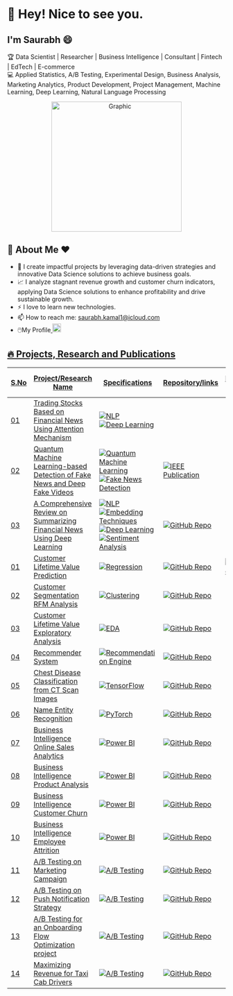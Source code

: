 # 👋 Hey! Nice to see you.

## I'm Saurabh 😄

🏆 Data Scientist | Researcher | Business Intelligence | Consultant | Fintech | EdTech | E-commerce  
💻 Applied Statistics, A/B Testing, Experimental Design, Business Analysis, Marketing Analytics, Product Development, Project Management, Machine Learning, Deep Learning, Natural Language Processing  

<div align="center">
    <img src="https://imarticus.org/blog/wp-content/uploads/2020/09/rt.gif" alt="Graphic" width="300">
</div>

## 👋 About Me ❤️
- 🌱 I create impactful projects by leveraging data-driven strategies and innovative Data Science solutions to achieve business goals.
- 📈 I analyze stagnant revenue growth and customer churn indicators, applying Data Science solutions to enhance profitability and drive sustainable growth.
- ⚡ I love to learn new technologies. 
- 📫 How to reach me: saurabh.kamal1@icloud.com
- 🖱️My Profile<a href="https://www.linkedin.com/in/saurabh-kamal/" target="_blank">
    <img src="https://cdn-icons-png.flaticon.com/512/174/174857.png" alt="LinkedIn" width="20" style="margin-right: 10px;">


## 🔥 Projects, Research and Publications

<table>
  <thead>
    <tr>
      <th>S.No</th>
      <th>Project/Research Name</th>
      <th>Specifications</th>
      <th>Repository/links</th>
      <th>Docker Hub</th>
      <th>End-to-End</th>
    </tr>
  </thead>
  <tbody>
    <tr>
      <td>01</td>
      <td>Trading Stocks Based on Financial News Using Attention Mechanism</td>
      <td>
        <img src="https://img.shields.io/badge/NLP-Natural%20Language%20Processing-blueviolet?style=flat-square" alt="NLP">
        <img src="https://img.shields.io/badge/Deep%20Learning-Attention-red?style=flat-square" alt="Deep Learning">
      </td>
      <td>
        <a href="https://www.mdpi.com/2227-7390/10/12/2001" target="_blank">
          </a>
    </td>
      <td>
        <a href="https://hub.docker.com/your-docker-link" target="_blank">
          </a>
      </td>
      <td>✔️</td>
    </tr>
<tr>
  <td>02</td>
  <td>Quantum Machine Learning-based Detection of Fake News and Deep Fake Videos</td>
  <td>
    <img src="https://img.shields.io/badge/Quantum%20Machine%20Learning-QML-blue?style=flat-square" alt="Quantum Machine Learning">
    <img src="https://img.shields.io/badge/Fake%20News-Detection-orange?style=flat-square" alt="Fake News Detection">
  </td>
  <td>
    <a href="https://cmte.ieee.org/futuredirections/tech-policy-ethics/july-2022/quantum-machine-learning-based-detection-of-fake-news-and-deep-fake-videos/" target="_blank">
      <img src="https://img.shields.io/badge/IEEE-Publication-blue?style=flat-square" alt="IEEE Publication">
    </a>
  </td>
  <td>
    <a href="https://hub.docker.com/your-docker-link" target="_blank">
      </a>
  </td>
  <td>✔️</td>
</tr>
<tr>
  <td>03</td>
  <td>A Comprehensive Review on Summarizing Financial News Using Deep Learning</td>
  <td>
    <img src="https://img.shields.io/badge/NLP-Natural%20Language%20Processing-blueviolet?style=flat-square" alt="NLP">
    <img src="https://img.shields.io/badge/Embedding-Techniques-orange?style=flat-square" alt="Embedding Techniques">
    <img src="https://img.shields.io/badge/Deep%20Learning-RNN%20%26%20LSTM-red?style=flat-square" alt="Deep Learning">
    <img src="https://img.shields.io/badge/Sentiment-Analysis-blue?style=flat-square" alt="Sentiment Analysis">
  </td>
  <td>
    <a href="https://github.com/your-repo-link" target="_blank">
      <img src="https://img.shields.io/badge/GitHub-Repo-blue?logo=github&style=flat-square" alt="GitHub Repo">
    </a>
  </td>
  <td>
    <a href="https://hub.docker.com/your-docker-link" target="_blank">
      </a>
  </td>
  <td>✔️</td>
</tr>
<tr>
  <td>01</td>
  <td>Customer Lifetime Value Prediction</td>
  <td>
    <img src="https://img.shields.io/badge/Regression-Analysis-blue?style=flat-square" alt="Regression">
  </td>
  <td>
    <a href="https://github.com/saurabhkamal/clvproject" target="_blank">
      <img src="https://img.shields.io/badge/GitHub-Repo-blue?logo=github" alt="GitHub Repo">
    </a>
  </td>
  <td>
    <a href="https://hub.docker.com/your-docker-link" target="_blank">
      <img src="https://img.shields.io/badge/Docker-Hub-green?logo=docker" alt="Docker Hub">
    </a>
  </td>
  <td>✔️</td>
</tr>
    <tr>
  <td>02</td>
  <td>Customer Segmentation RFM Analysis</td>
  <td>
    <img src="https://img.shields.io/badge/Clustering-Unsupervised%20Learning-green?style=flat-square" alt="Clustering">
  </td>
  <td>
    <a href="https://github.com/saurabhkamal/Customer-Segmentation-RFM-Analysis-And-KMeans-Clustering" target="_blank">
      <img src="https://img.shields.io/badge/GitHub-Repo-blue?logo=github" alt="GitHub Repo">
    </a>
  </td>
  <td>
    <a href="https://hub.docker.com/your-docker-link" target="_blank"></a>
  </td>
  <td>✔️</td>
</tr>
    <tr>
  <td>03</td>
  <td>Customer Lifetime Value Exploratory Analysis</td>
  <td>
    <img src="https://img.shields.io/badge/EDA-Exploratory%20Data%20Analysis-orange?style=flat-square" alt="EDA">
  </td>
  <td>
    <a href="https://github.com/saurabhkamal/Customer-Lifetime-Value-CLV" target="_blank">
      <img src="https://img.shields.io/badge/GitHub-Repo-blue?logo=github" alt="GitHub Repo">
    </a>
  </td>
  <td>
    <a href="https://hub.docker.com/your-docker-link" target="_blank"></a>
  </td>
  <td>✔️</td>
</tr>
  <tr>
  <td>04</td>
  <td>Recommender System</td>
  <td>
    <img src="https://img.shields.io/badge/Recommendation%20Engine-Machine%20Learning-red?style=flat-square" alt="Recommendation Engine">
  </td>
  <td>
    <a href="https://github.com/saurabhkamal/ML-Based-Book-Recommender-System" target="_blank">
      <img src="https://img.shields.io/badge/GitHub-Repo-blue?logo=github" alt="GitHub Repo">
    </a>
  </td>
  <td>
    <a href="https://hub.docker.com/your-docker-link" target="_blank"></a>
  </td>
  <td>✔️</td>
</tr>    
    <tr>
      <td>05</td>
      <td>Chest Disease Classification from CT Scan Images</td>
      <td><img src="https://img.shields.io/badge/Deep%20Learning%20CNN-TensorFlow-orange?logo=tensorflow" alt="TensorFlow"></td>
      <td><a href="https://github.com/saurabhkamal/Chest-Disease-Classification" target="_blank"><img src="https://img.shields.io/badge/GitHub-Repo-blue?logo=github" alt="GitHub Repo"></a></td>
      <td><a href="https://hub.docker.com/your-docker-link" target="_blank"></a></td>
      <td>✔️</td>
    </tr>
    <tr>
      <td>06</td>
      <td>Name Entity Recognition</td>
      <td><img src="https://img.shields.io/badge/Deep%20Learning%20NLP-PyTorch-red?logo=pytorch" alt="PyTorch"></td>
      <td><a href="https://github.com/saurabhkamal/Name-Entity-Recognition" target="_blank"><img src="https://img.shields.io/badge/GitHub-Repo-blue?logo=github" alt="GitHub Repo"></a></td>
      <td><a href="https://hub.docker.com/your-docker-link" target="_blank"></a></td>
      <td>✔️</td>
    </tr>
 <tr>
  <td>07</td>
  <td>Business Intelligence Online Sales Analytics</td>
  <td><img src="https://img.shields.io/badge/Power%20BI-Business%20Intelligence-yellow?logo=Power-BI&logoColor=white&style=flat-square" alt="Power BI"></td>
  <td><a href="https://github.com/saurabhkamal/PowerBI-Business-Intelligence-Online-Store-Sales-Analytics" target="_blank"><img src="https://img.shields.io/badge/GitHub-Repo-blue?logo=github" alt="GitHub Repo"></a></td>
  <td><a href="https://app.powerbi.com/view?r=your-dashboard-link" target="_blank"></a></td>
  <td>✔️</td>
</tr>
 <tr>
  <td>08</td>
  <td>Business Intelligence Product Analysis</td>
  <td><img src="https://img.shields.io/badge/Power%20BI-Business%20Intelligence-yellow?logo=Power-BI&logoColor=white&style=flat-square" alt="Power BI"></td>
  <td><a href="https://github.com/saurabhkamal/PowerBI-Business-Intelligence-Product-Analysis" target="_blank"><img src="https://img.shields.io/badge/GitHub-Repo-blue?logo=github" alt="GitHub Repo"></a></td>
  <td><a href="https://app.powerbi.com/view?r=your-dashboard-link" target="_blank"></a></td>
  <td>✔️</td>
</tr>
 <tr>
  <td>09</td>
  <td>Business Intelligence Customer Churn</td>
  <td><img src="https://img.shields.io/badge/Power%20BI-Business%20Intelligence-yellow?logo=Power-BI&logoColor=white&style=flat-square" alt="Power BI"></td>
  <td><a href="https://github.com/saurabhkamal/PowerBI-Business-Intelligence-Customer-Churn" target="_blank"><img src="https://img.shields.io/badge/GitHub-Repo-blue?logo=github" alt="GitHub Repo"></a></td>
  <td><a href="https://app.powerbi.com/view?r=your-dashboard-link" target="_blank"></a></td>
  <td>✔️</td>
</tr>
 <tr>
  <td>10</td>
  <td>Business Intelligence Employee Attrition</td>
  <td><img src="https://img.shields.io/badge/Power%20BI-Business%20Intelligence-yellow?logo=Power-BI&logoColor=white&style=flat-square" alt="Power BI"></td>
  <td><a href="https://github.com/saurabhkamal/PowerBI-Business-Intelligence-Employee-Attrition" target="_blank"><img src="https://img.shields.io/badge/GitHub-Repo-blue?logo=github" alt="GitHub Repo"></a></td>
  <td><a href="https://app.powerbi.com/view?r=your-dashboard-link" target="_blank"></a></td>
  <td>✔️</td>
</tr>
    <tr>
      <td>11</td>
      <td>A/B Testing on Marketing Campaign</td>
      <td>
        <img src="https://img.shields.io/badge/A%2FB%20Testing-Statistical%20Testing-blueviolet?style=flat-square" alt="A/B Testing">
      </td>
      <td>
        <a href="https://github.com/saurabhkamal/Statistics-Hypothesis-Testing-Projects/blob/main/A-B%20Testing%20on%20Marketing%20Campaigns/A-B%20Testing%20on%20Marketing%20Campaigns.ipynb" target="_blank">
          <img src="https://img.shields.io/badge/GitHub-Repo-blue?logo=github" alt="GitHub Repo">
        </a>
      </td>
    <td>
        <a href="https://colab.research.google.com/your-notebook-link" target="_blank">
          </a>
      </td>
      <td>✔️</td>
    </tr>
    <tr>
      <td>12</td>
      <td>A/B Testing on Push Notification Strategy</td>
      <td>
        <img src="https://img.shields.io/badge/A%2FB%20Testing-Statistical%20Testing-blueviolet?style=flat-square" alt="A/B Testing">
      </td>
      <td>
        <a href="https://github.com/saurabhkamal/Statistics-Hypothesis-Testing-Projects/blob/main/A-B%20Testing%20on%20Push%20Notification%20Strategy/A-B%20Testing%20on%20Push%20Notification%20Strategy.ipynb" target="_blank">
          <img src="https://img.shields.io/badge/GitHub-Repo-blue?logo=github" alt="GitHub Repo">
        </a>
      </td>
    <td>
        <a href="https://colab.research.google.com/your-notebook-link" target="_blank">
          </a>
      </td>
      <td>✔️</td>
    </tr>
    <tr>
      <td>13</td>
      <td>A/B Testing for an Onboarding Flow Optimization project</td>
      <td>
        <img src="https://img.shields.io/badge/A%2FB%20Testing-Statistical%20Testing-blueviolet?style=flat-square" alt="A/B Testing">
      </td>
      <td>
        <a href="https://github.com/saurabhkamal/Statistics-Hypothesis-Testing-Projects/blob/main/A/A-B%20test%20for%20an%20Onboarding%20Flow%20Optimization%20project/A-B%20test%20for%20an%20Onboarding%20Flow%20Optimization%20project.ipynb">
          <img src="https://img.shields.io/badge/GitHub-Repo-blue?logo=github" alt="GitHub Repo">
        </a>
      </td>
    <td>
        <a href="https://colab.research.google.com/your-notebook-link" target="_blank">
          </a>
      </td>
      <td>✔️</td>
    </tr>
<tr>
      <td>14</td>
      <td>Maximizing Revenue for Taxi Cab Drivers</td>
      <td>
        <img src="https://img.shields.io/badge/A%2FB%20Testing-Statistical%20Testing-blueviolet?style=flat-square" alt="A/B Testing">
      </td>
      <td>
        <a href="https://github.com/saurabhkamal/Statistics-Hypothesis-Testing-Projects/blob/main/Maximizing%20Revenue%20for%20Taxi%20Cab%20Drivers/Maximizing%20Revenue%20for%20Cab%20Drivers.ipynb">
          <img src="https://img.shields.io/badge/GitHub-Repo-blue?logo=github" alt="GitHub Repo">
        </a>
      </td>
    <td>
        <a href="https://colab.research.google.com/your-notebook-link" target="_blank">
          </a>
      </td>
      <td>✔️</td>
    </tr>
  </tbody>
</table>

